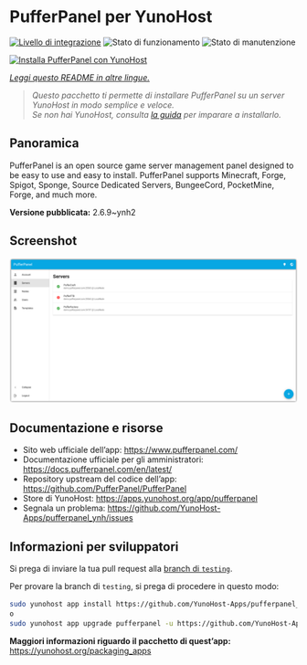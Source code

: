 <!--
N.B.: Questo README è stato automaticamente generato da <https://github.com/YunoHost/apps/tree/master/tools/readme_generator>
NON DEVE essere modificato manualmente.
-->

# PufferPanel per YunoHost

[![Livello di integrazione](https://dash.yunohost.org/integration/pufferpanel.svg)](https://dash.yunohost.org/appci/app/pufferpanel) ![Stato di funzionamento](https://ci-apps.yunohost.org/ci/badges/pufferpanel.status.svg) ![Stato di manutenzione](https://ci-apps.yunohost.org/ci/badges/pufferpanel.maintain.svg)

[![Installa PufferPanel con YunoHost](https://install-app.yunohost.org/install-with-yunohost.svg)](https://install-app.yunohost.org/?app=pufferpanel)

*[Leggi questo README in altre lingue.](./ALL_README.md)*

> *Questo pacchetto ti permette di installare PufferPanel su un server YunoHost in modo semplice e veloce.*  
> *Se non hai YunoHost, consulta [la guida](https://yunohost.org/install) per imparare a installarlo.*

## Panoramica

PufferPanel is an open source game server management panel designed to be easy to use and easy to install. PufferPanel supports Minecraft, Forge, Spigot, Sponge, Source Dedicated Servers, BungeeCord, PocketMine, Forge, and much more.

**Versione pubblicata:** 2.6.9~ynh2

## Screenshot

![Screenshot di PufferPanel](./doc/screenshots/serverlist.png)

## Documentazione e risorse

- Sito web ufficiale dell’app: <https://www.pufferpanel.com/>
- Documentazione ufficiale per gli amministratori: <https://docs.pufferpanel.com/en/latest/>
- Repository upstream del codice dell’app: <https://github.com/PufferPanel/PufferPanel>
- Store di YunoHost: <https://apps.yunohost.org/app/pufferpanel>
- Segnala un problema: <https://github.com/YunoHost-Apps/pufferpanel_ynh/issues>

## Informazioni per sviluppatori

Si prega di inviare la tua pull request alla [branch di `testing`](https://github.com/YunoHost-Apps/pufferpanel_ynh/tree/testing).

Per provare la branch di `testing`, si prega di procedere in questo modo:

```bash
sudo yunohost app install https://github.com/YunoHost-Apps/pufferpanel_ynh/tree/testing --debug
o
sudo yunohost app upgrade pufferpanel -u https://github.com/YunoHost-Apps/pufferpanel_ynh/tree/testing --debug
```

**Maggiori informazioni riguardo il pacchetto di quest’app:** <https://yunohost.org/packaging_apps>
